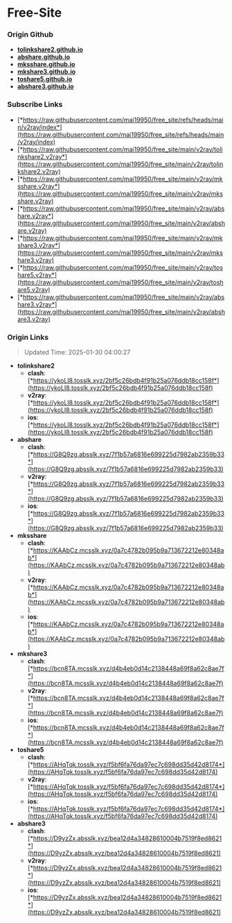 # Free-Site

### Origin Github

- [**tolinkshare2.github.io**](https://github.com/tolinkshare2/tolinkshare2.github.io)
- [**abshare.github.io**](https://github.com/abshare/abshare.github.io)
- [**mksshare.github.io**](https://github.com/mksshare/mksshare.github.io)
- [**mkshare3.github.io**](https://github.com/mkshare3/mkshare3.github.io)
- [**toshare5.github.io**](https://github.com/toshare5/toshare5.github.io)
- [**abshare3.github.io**](https://github.com/abshare3/abshare3.github.io)

### Subscribe Links

- [*https://raw.githubusercontent.com/mai19950/free_site/refs/heads/main/v2ray/index*](https://raw.githubusercontent.com/mai19950/free_site/refs/heads/main/v2ray/index)
- [*https://raw.githubusercontent.com/mai19950/free_site/main/v2ray/tolinkshare2.v2ray*](https://raw.githubusercontent.com/mai19950/free_site/main/v2ray/tolinkshare2.v2ray)
- [*https://raw.githubusercontent.com/mai19950/free_site/main/v2ray/mksshare.v2ray*](https://raw.githubusercontent.com/mai19950/free_site/main/v2ray/mksshare.v2ray)
- [*https://raw.githubusercontent.com/mai19950/free_site/main/v2ray/abshare.v2ray*](https://raw.githubusercontent.com/mai19950/free_site/main/v2ray/abshare.v2ray)
- [*https://raw.githubusercontent.com/mai19950/free_site/main/v2ray/mkshare3.v2ray*](https://raw.githubusercontent.com/mai19950/free_site/main/v2ray/mkshare3.v2ray)
- [*https://raw.githubusercontent.com/mai19950/free_site/main/v2ray/toshare5.v2ray*](https://raw.githubusercontent.com/mai19950/free_site/main/v2ray/toshare5.v2ray)
- [*https://raw.githubusercontent.com/mai19950/free_site/main/v2ray/abshare3.v2ray*](https://raw.githubusercontent.com/mai19950/free_site/main/v2ray/abshare3.v2ray)

### Origin Links

> Updated Time: 2025-01-30 04:00:27

- **tolinkshare2**
  - **clash**: [*https://ykoLI8.tosslk.xyz/2bf5c26bdb4f91b25a076ddb18cc158f*](https://ykoLI8.tosslk.xyz/2bf5c26bdb4f91b25a076ddb18cc158f)
  - **v2ray**: [*https://ykoLI8.tosslk.xyz/2bf5c26bdb4f91b25a076ddb18cc158f*](https://ykoLI8.tosslk.xyz/2bf5c26bdb4f91b25a076ddb18cc158f)
  - **ios**: [*https://ykoLI8.tosslk.xyz/2bf5c26bdb4f91b25a076ddb18cc158f*](https://ykoLI8.tosslk.xyz/2bf5c26bdb4f91b25a076ddb18cc158f)
- **abshare**
  - **clash**: [*https://G8Q9zg.absslk.xyz/7f1b57a6816e699225d7982ab2359b33*](https://G8Q9zg.absslk.xyz/7f1b57a6816e699225d7982ab2359b33)
  - **v2ray**: [*https://G8Q9zg.absslk.xyz/7f1b57a6816e699225d7982ab2359b33*](https://G8Q9zg.absslk.xyz/7f1b57a6816e699225d7982ab2359b33)
  - **ios**: [*https://G8Q9zg.absslk.xyz/7f1b57a6816e699225d7982ab2359b33*](https://G8Q9zg.absslk.xyz/7f1b57a6816e699225d7982ab2359b33)
- **mksshare**
  - **clash**: [*https://KAAbCz.mcsslk.xyz/0a7c4782b095b9a713672212e80348ab*](https://KAAbCz.mcsslk.xyz/0a7c4782b095b9a713672212e80348ab)
  - **v2ray**: [*https://KAAbCz.mcsslk.xyz/0a7c4782b095b9a713672212e80348ab*](https://KAAbCz.mcsslk.xyz/0a7c4782b095b9a713672212e80348ab)
  - **ios**: [*https://KAAbCz.mcsslk.xyz/0a7c4782b095b9a713672212e80348ab*](https://KAAbCz.mcsslk.xyz/0a7c4782b095b9a713672212e80348ab)
- **mkshare3**
  - **clash**: [*https://bcn8TA.mcsslk.xyz/d4b4eb0d14c2138448a69f8a62c8ae7f*](https://bcn8TA.mcsslk.xyz/d4b4eb0d14c2138448a69f8a62c8ae7f)
  - **v2ray**: [*https://bcn8TA.mcsslk.xyz/d4b4eb0d14c2138448a69f8a62c8ae7f*](https://bcn8TA.mcsslk.xyz/d4b4eb0d14c2138448a69f8a62c8ae7f)
  - **ios**: [*https://bcn8TA.mcsslk.xyz/d4b4eb0d14c2138448a69f8a62c8ae7f*](https://bcn8TA.mcsslk.xyz/d4b4eb0d14c2138448a69f8a62c8ae7f)
- **toshare5**
  - **clash**: [*https://AHqTqk.tosslk.xyz/f5bf6fa76da97ec7c698dd35d42d8174*](https://AHqTqk.tosslk.xyz/f5bf6fa76da97ec7c698dd35d42d8174)
  - **v2ray**: [*https://AHqTqk.tosslk.xyz/f5bf6fa76da97ec7c698dd35d42d8174*](https://AHqTqk.tosslk.xyz/f5bf6fa76da97ec7c698dd35d42d8174)
  - **ios**: [*https://AHqTqk.tosslk.xyz/f5bf6fa76da97ec7c698dd35d42d8174*](https://AHqTqk.tosslk.xyz/f5bf6fa76da97ec7c698dd35d42d8174)
- **abshare3**
  - **clash**: [*https://D9yzZx.absslk.xyz/bea12d4a34828610004b7519f8ed8621*](https://D9yzZx.absslk.xyz/bea12d4a34828610004b7519f8ed8621)
  - **v2ray**: [*https://D9yzZx.absslk.xyz/bea12d4a34828610004b7519f8ed8621*](https://D9yzZx.absslk.xyz/bea12d4a34828610004b7519f8ed8621)
  - **ios**: [*https://D9yzZx.absslk.xyz/bea12d4a34828610004b7519f8ed8621*](https://D9yzZx.absslk.xyz/bea12d4a34828610004b7519f8ed8621)
